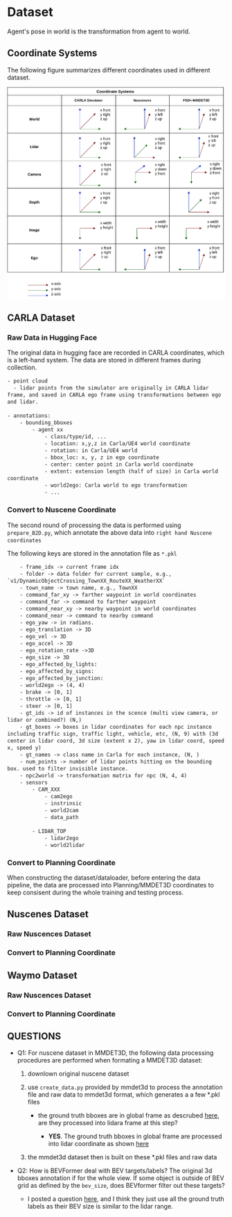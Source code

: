# Dataset
Agent's pose in world is the transformation from agent to world.

## Coordinate Systems 
The following figure summarizes different coordinates used in different dataset.

![coordinate](./assets/coordinates.png)

## CARLA Dataset

### Raw Data in Hugging Face
The original data in hugging face are recorded in CARLA coordinates, which is a left-hand system.
The data are stored in different frames during collection. 

```
- point cloud
  - lidar points from the simulator are originally in CARLA lidar frame, and saved in CARLA ego frame using transformations between ego and lidar.

- annotations:
    - bounding_bboxes
        - agent xx
            - class/type/id, ...
            - location: x,y,z in Carla/UE4 world coordinate
            - rotation: in Carla/UE4 world
            - bbox_loc: x, y, z in ego coordinate
            - center: center point in Carla world coordinate
            - extent: extension length (half of size) in Carla world coordinate
            - world2ego: Carla world to ego transformation
            - ...
```

### Convert to Nuscene Coordinate
The second round of processing the data is performed using `prepare_B2D.py`, which annotate the above data into `right hand Nuscene coordinates`


The following keys are stored in the annotation file as `*.pkl`
```
    - frame_idx -> current frame idx
    - folder -> data folder for current sample, e.g., `v1/DynamicObjectCrossing_TownXX_RouteXX_WeatherXX`
    - town_name -> town name, e.g., TownXX
    - command_far_xy -> farther waypoint in world coordinates
    - command_far -> command to farther waypoint
    - command_near_xy -> nearby waypoint in world coordinates
    - command_near -> command to nearby command
    - ego_yaw -> in radians. 
    - ego_translation -> 3D
    - ego_vel -> 3D
    - ego_accel -> 3D
    - ego_rotation_rate ->3D
    - ego_size -> 3D
    - ego_affected_by_lights: 
    - ego_affected_by_signs:
    - ego_affected_by_junction:
    - world2ego -> (4, 4)
    - brake -> [0, 1]
    - throttle -> [0, 1]
    - steer -> [0, 1]
    - gt_ids -> id of instances in the scence (multi view camera, or lidar or combined?) (N,)
    - gt_boxes -> boxes in lidar coordinates for each npc instance including traffic sign, traffic light, vehicle, etc, (N, 9) with (3d center in lidar coord, 3d size (extent x 2), yaw in lidar coord, speed x, speed y)
    - gt_names -> class name in Carla for each instance, (N, )
    - num_points -> number of lidar points hitting on the bounding box. used to filter invisible instance.
    - npc2world -> transformation matrix for npc (N, 4, 4)
    - sensors
        - CAM_XXX
            - cam2ego
            - instrinsic
            - world2cam
            - data_path

        - LIDAR_TOP
            - lidar2ego
            - world2lidar
```


### Convert to Planning Coordinate
When constructing the dataset/dataloader, before entering the data pipeline, the data are processed into Planning/MMDET3D coordinates to keep consisent during the whole training and testing process.


## Nuscenes Dataset

### Raw Nuscences Dataset

### Convert to Planning Coordinate

## Waymo Dataset

### Raw Nuscences Dataset

### Convert to Planning Coordinate

## QUESTIONS

- Q1: For nuscene dataset in MMDET3D, the following data processing procedures are performed when formating a MMDET3D dataset:
    1. downlown original nuscene dataset
    2. use `create_data.py` provided by mmdet3d to process the annotation file and raw data to mmdet3d format, which generates a a few *.pkl files
        - the ground truth bboxes are in global frame as descrubed [here](https://github.com/nutonomy/nuscenes-devkit/tree/master/python-sdk/nuscenes/eval/detection), are they processed into lidara frame at this step?
    
            - **YES**. The ground truth bboxes in global frame are processed into lidar coordinate as shown [here](https://github.com/open-mmlab/mmdetection3d/blob/fe25f7a51d36e3702f961e198894580d83c4387b/tools/dataset_converters/nuscenes_converter.py#L174) 

    3. the mmdet3d dataset then is built on these *.pkl files and raw data


- Q2: How is BEVFormer deal with BEV targets/labels? The original 3d bboxes annotation if for the whole view. If some object is outside of BEV grid as defined by the `bev_size`, does BEVformer filter out these targets?
    - I posted a question [here](https://github.com/fundamentalvision/BEVFormer/issues/275), and I think they just use all the ground truth labels as their BEV size is similar to the lidar range.